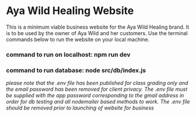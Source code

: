# Aya Wild Healing Website

This is a minimum viable business website for the Aya Wild Healing brand. It is to be used by the owner of Aya Wild and her customers. Use the terminal commands below to run the website on your local machine. 

### command to run on localhost: npm run dev
### command to run database: node src/db/index.js
*please note that the .env file has been published for class grading only and the email password has been removed for client privacy. The .env file must be supplied with the app password corresponding to the gmail address in order for db testing and all nodemailer based methods to work. The .env file should be removed prior to launching of website for business*

